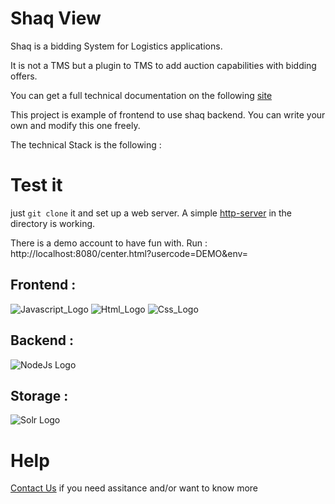 # Shaq View
Shaq is a bidding System for Logistics applications.

It is not a TMS but a plugin to TMS to add auction capabilities with bidding offers.

You can get a full technical documentation on the following [site](https://shaq.yoctu.com/docs.html)

This project is example of frontend to use shaq backend. You can write your own and modify this one freely.

The technical Stack is the following :

# Test it
just ```git clone``` it and set up a web server.
A simple [http-server](https://www.npmjs.com/package/http-server) in the directory is working.

There is a demo account to have fun with. Run :
http://localhost:8080/center.html?usercode=DEMO&env=

## Frontend :
![Javascript_Logo](https://img.stackshare.io/service/1209/javascript.jpeg)
![Html_Logo](https://hackr.io/tutorials/learn-html-5/logo/logo-html-5?ver=1555389548)
![Css_Logo](https://static.javatpoint.com/csspages/images/css-tutorial.png)

## Backend :
![NodeJs Logo](http://www.topcode.io/wp-content/uploads/nodejs-square-200.png)

## Storage :
![Solr Logo](https://content.nexza.com/stack-items/solr.png)

# Help
[Contact Us](https://shaq.yoctu.com/contact.html) if you need assitance and/or want to know more
